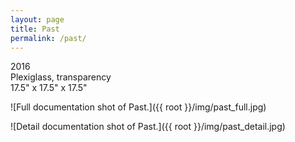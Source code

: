```yaml
---
layout: page
title: Past
permalink: /past/
---
```


2016  
Plexiglass, transparency  
17.5" x 17.5" x 17.5"  

![Full documentation shot of Past.]({{ root }}/img/past_full.jpg)

![Detail documentation shot of Past.]({{ root }}/img/past_detail.jpg)